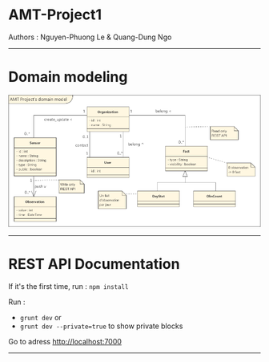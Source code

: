 AMT-Project1
============

Authors : Nguyen-Phuong Le & Quang-Dung Ngo

---

# Domain modeling

![Domain_model](./images/domain_model.png)

---

# REST API Documentation
If it's the first time, run : `npm install`

Run :

- `grunt dev`
or
- `grunt dev --private=true`  to show private blocks

Go to adress [http://localhost:7000](http://localhost:7000 "Go to the page")

---

